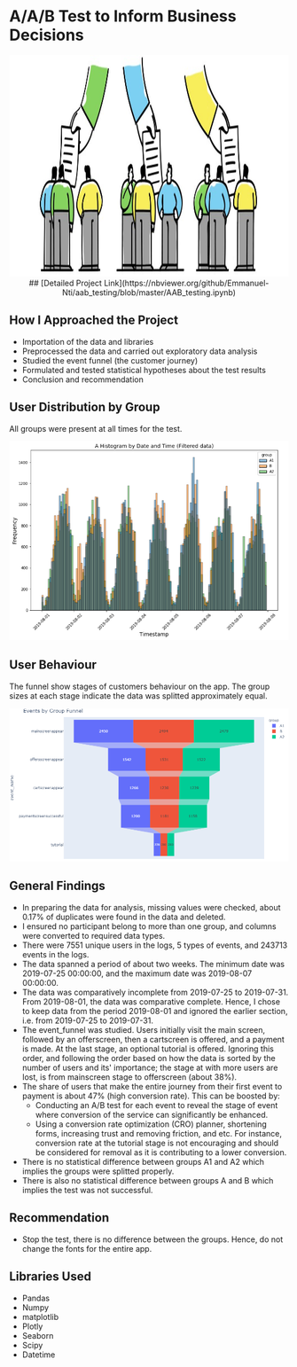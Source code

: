 # A/A/B Test to Inform Business Decisions
<p align ="center">
   <img src = "image/aaab.jpg" width="1000" 
     height="400" /p>
## [Detailed Project Link](https://nbviewer.org/github/Emmanuel-Nti/aab_testing/blob/master/AAB_testing.ipynb)

## How I Approached the Project
- Importation of the data and libraries
- Preprocessed the data and carried out exploratory data analysis 
- Studied the event funnel (the customer journey)
- Formulated and tested statistical hypotheses about the test results
- Conclusion and recommendation

## User Distribution by Group
All groups were present at all times for the test.
 <p align ="center">
   <img src = "image/group distribution.PNG">
 </p>
 
## User Behaviour
The funnel show stages of customers behaviour on the app. The group sizes at each stage indicate the data was splitted approximately equal.
<p align ="center">
   <img src = "image/customerjourney.png">
 </p>
 
## General Findings
- In preparing the data for analysis, missing values were checked, about 0.17% of duplicates were found in the data and deleted. 
- I ensured no participant belong to more than one group, and columns were converted to required data types.
- There were 7551 unique users in the logs, 5 types of events, and 243713 events in the logs.
- The data spanned a period of about two weeks. The minimum date was 2019-07-25 00:00:00, and the maximum date was 2019-08-07 00:00:00.
- The data was comparatively incomplete from 2019-07-25 to 2019-07-31. From 2019-08-01, the data was comparative complete. Hence, I chose to keep data from the period 2019-08-01 and ignored the earlier section, i.e. from 2019-07-25 to 2019-07-31.
- The event_funnel was studied. Users initially visit the main screen, followed by an offerscreen, then a cartscreen is offered, and a payment is made. At the last stage, an optional tutorial is offered. Ignoring this order, and following the order based on how the data is sorted by the number of users and its' importance; the stage at with more users are lost, is from mainscreen stage to offerscreen (about 38%).
- The share of users that make the entire journey from their first event to payment is about 47% (high conversion rate). This can be boosted by:
  - Conducting an A/B test for each event to reveal the stage of event where conversion of the service can significantly be enhanced.
  - Using a conversion rate optimization (CRO) planner, shortening forms, increasing trust and removing friction, and etc. For instance, conversion rate at the tutorial stage is not encouraging and should be considered for removal as it is contributing to a lower conversion.
- There is no statistical difference between groups A1 and A2 which implies the groups were splitted properly.
- There is also no statistical difference between groups A and B which implies the test was not successful.

## Recommendation
-  Stop the test, there is no difference between the groups. Hence, do not change the fonts for the entire app.

## Libraries Used
- Pandas 
- Numpy 
- matplotlib
- Plotly 
- Seaborn
- Scipy
- Datetime  

